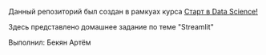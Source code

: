 Данный репозиторий был создан в рамкуах курса [Старт в Data Science!](https://stepik.org/course/194633/)

Здесь представлено домашнее задание по теме "Streamlit"

Выполнил: Бекян Артём

